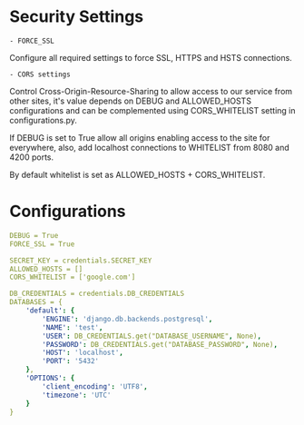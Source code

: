 # Security Settings
    - FORCE_SSL
Configure all required settings to force SSL, HTTPS and HSTS connections.

    - CORS settings
Control Cross-Origin-Resource-Sharing to allow access to our service from other sites, it's value depends on
DEBUG and ALLOWED_HOSTS configurations and can be complemented using CORS_WHITELIST setting in configurations.py.

If DEBUG is set to True allow all origins enabling access to the site for everywhere, also, add localhost connections
to WHITELIST from 8080 and 4200 ports.

By default whitelist is set as ALLOWED_HOSTS + CORS_WHITELIST.

# Configurations

```yaml
DEBUG = True
FORCE_SSL = True

SECRET_KEY = credentials.SECRET_KEY
ALLOWED_HOSTS = []
CORS_WHITELIST = ['google.com']

DB_CREDENTIALS = credentials.DB_CREDENTIALS
DATABASES = {
    'default': {
        'ENGINE': 'django.db.backends.postgresql',
        'NAME': 'test',
        'USER': DB_CREDENTIALS.get("DATABASE_USERNAME", None),
        'PASSWORD': DB_CREDENTIALS.get("DATABASE_PASSWORD", None),
        'HOST': 'localhost',
        'PORT': '5432'
    },
    'OPTIONS': {
        'client_encoding': 'UTF8',
        'timezone': 'UTC'
    }
}
```
